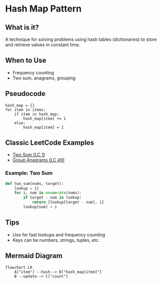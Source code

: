 # Hash Map Pattern

## What is it?
A technique for solving problems using hash tables (dictionaries) to store and retrieve values in constant time.

## When to Use
- Frequency counting
- Two sum, anagrams, grouping

## Pseudocode
```text
hash_map = {}
for item in items:
    if item in hash_map:
        hash_map[item] += 1
    else:
        hash_map[item] = 1
```

## Classic LeetCode Examples
- [Two Sum (LC 1)](https://leetcode.com/problems/two-sum/)
- [Group Anagrams (LC 49)](https://leetcode.com/problems/group-anagrams/)

### Example: Two Sum
```python
def two_sum(nums, target):
    lookup = {}
    for i, num in enumerate(nums):
        if target - num in lookup:
            return [lookup[target - num], i]
        lookup[num] = i
```

## Tips
- Use for fast lookups and frequency counting
- Keys can be numbers, strings, tuples, etc.

## Mermaid Diagram

```mermaid
flowchart LR
    A["item"] --hash--> B["hash_map[item]"]
    B --update--> C["count"]
```

